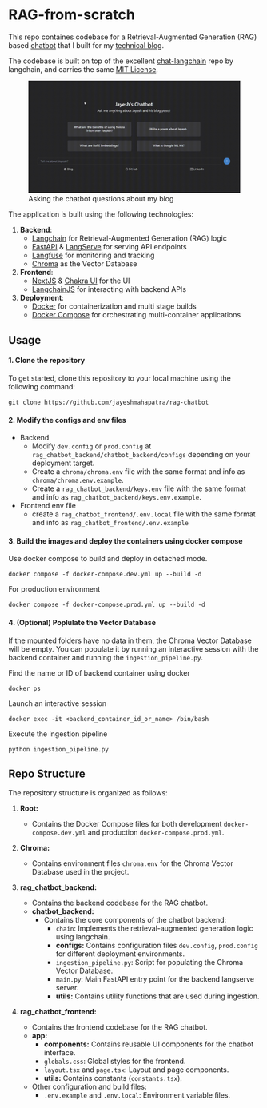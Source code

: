 # RAG-from-scratch
This repo containes codebase for a Retrieval-Augmented Generation (RAG) based [chatbot](https://chat.jayeshdev.com) that I built for my [technical blog](https://jayeshmahapatra.github.io).

The codebase is built on top of the excellent [chat-langchain](https://github.com/langchain-ai/chat-langchain) repo by langchain, and carries the same [MIT License](./LICENSE).

<figure>
    <img src="./media/chatbot_example_gif.gif"
         alt="A gif of using the chatbot to ask questions about my blog">
    <figcaption>Asking the chatbot questions about my blog</figcaption>
</figure>

The application is built using the following technologies:

1. **Backend**:
    - [Langchain](https://www.langchain.com/) for Retrieval-Augmented Generation (RAG) logic
    - [FastAPI](https://fastapi.tiangolo.com/) & [LangServe](https://www.langchain.com/langserve) for serving API endpoints
    - [Langfuse](https://langfuse.com/) for monitoring and tracking
    - [Chroma](https://www.trychroma.com/) as the Vector Database
2. **Frontend**:
    - [NextJS](https://nextjs.org/) & [Chakra UI](https://chakra-ui.com/) for the UI
    - [LangchainJS](https://js.langchain.com/docs/get_started/introduction) for interacting with backend APIs
3. **Deployment**:
    - [Docker](https://www.docker.com/) for containerization and multi stage builds
    - [Docker Compose](https://docs.docker.com/compose/) for orchestrating multi-container applications

## Usage

#### 1. Clone the repository
To get started, clone this repository to your local machine using the following command:
```
git clone https://github.com/jayeshmahapatra/rag-chatbot
```
#### 2. Modify the configs and env files
- Backend
    -   Modify `dev.config` or `prod.config` at `rag_chatbot_backend/chatbot_backend/configs` depending on your deployment target.
    - Create a `chroma/chroma.env` file with the same format and info as `chroma/chroma.env.example`.
    - Create a `rag_chatbot_backend/keys.env` file with the same format and info as `rag_chatbot_backend/keys.env.example`.
- Frontend env file
    - create a `rag_chatbot_frontend/.env.local` file with the same format and info as `rag_chatbot_frontend/.env.example`


#### 3. Build the images and deploy the containers using docker compose
Use docker compose to build and deploy in detached mode.

```
docker compose -f docker-compose.dev.yml up --build -d
```

For production environment
```
docker compose -f docker-compose.prod.yml up --build -d
```

#### 4. (Optional) Poplulate the Vector Database
If the mounted folders have no data in them, the Chroma Vector Database will be empty.
You can populate it by running an interactive session with the backend container and running the `ingestion_pipeline.py`.

Find the name or ID of backend container using docker
```
docker ps
```

Launch an interactive session
```
docker exec -it <backend_container_id_or_name> /bin/bash
```

Execute the ingestion pipeline
```
python ingestion_pipeline.py
```

## Repo Structure

The repository structure is organized as follows:

1. **Root:**
    - Contains the Docker Compose files for both development `docker-compose.dev.yml` and production `docker-compose.prod.yml`.

2. **Chroma:**
    - Contains environment files `chroma.env` for the Chroma Vector Database used in the project.

3. **rag_chatbot_backend:**
    - Contains the backend codebase for the RAG chatbot.
    - **chatbot_backend:**
        - Contains the core components of the chatbot backend:
            - `chain`: Implements the retrieval-augmented generation logic using langchain.
            - **configs:** Contains configuration files `dev.config`, `prod.config` for different deployment environments.
            - `ingestion_pipeline.py`: Script for populating the Chroma Vector Database.
            - `main.py`: Main FastAPI entry point for the backend langserve server.
            - **utils:** Contains utility functions that are used during ingestion.

4. **rag_chatbot_frontend:**
    - Contains the frontend codebase for the RAG chatbot.
    - **app:**
        - **components:** Contains reusable UI components for the chatbot interface.
        - `globals.css`: Global styles for the frontend.
        - `layout.tsx` and `page.tsx`: Layout and page components.
        - **utils:** Contains constants (`constants.tsx`).
    - Other configuration and build files:
        - `.env.example` and `.env.local`: Environment variable files.

